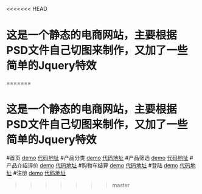 <<<<<<< HEAD
# 这是一个静态的电商网站，主要根据PSD文件自己切图来制作，又加了一些简单的Jquery特效
=======
# 这是一个静态的电商网站，主要根据PSD文件自己切图来制作，又加了一些简单的Jquery特效

#首页
[demo](http://lirahalu.github.io/ec) [代码地址](https://github.com/lirahalu/ec/blob/master/index.html)
#产品分类
[demo](http://lirahalu.github.io/ec/classification) [代码地址](https://github.com/lirahalu/ec/blob/master/classification.html)
#产品筛选
[demo](http://lirahalu.github.io/ec/filter) [代码地址](https://github.com/lirahalu/ec/blob/master/filter.html)
#产品介绍评价
[demo](http://lirahalu.github.io/ec/evaluate) [代码地址](https://github.com/lirahalu/ec/blob/master/evaluate.html)
#购物车结算
[demo](http://lirahalu.github.io/ec/shopcar) [代码地址](https://github.com/lirahalu/ec/blob/master/shopcar.html)
#登陆
[demo](http://lirahalu.github.io/ec/login) [代码地址](https://github.com/lirahalu/ec/blob/master/login.html)
#注册
[demo](http://lirahalu.github.io/ec/regi) [代码地址](https://github.com/lirahalu/ec/blob/master/regi.html)
>>>>>>> master
